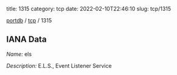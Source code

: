 title: 1315
category: tcp
date: 2022-02-10T22:46:10
slug: tcp/1315

[portdb](/) / [tcp](/category/tcp.html) / 1315


## IANA Data

_Name:_ els

_Description:_ E.L.S., Event Listener Service

